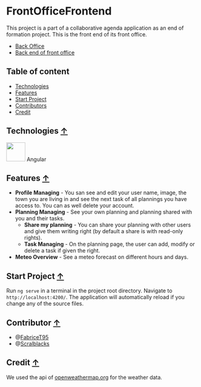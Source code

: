 # FrontOfficeFrontend

  This project is a part of a collaborative agenda application as an end of formation project. This is the front end of its front office.

  * [Back Office](https://github.com/Scralblacks/Back_Office_Fil_Rouge)
  * [Back end of front office](https://github.com/FabriceT95/FrontOffice_Planning)
  
## Table of content

  * [Technologies](#technologies-)
  * [Features](#features-)
  * [Start Project](#start-project-)
  * [Contributors](#contributor-)
  * [Credit](#credit-)

## Technologies [↑](#frontofficefrontend)

  <img width=50px src="https://angular.io/assets/images/logos/angularjs/AngularJS-Shield.svg" atl="angular-icon"> Angular

## Features [↑](#frontofficefrontend)

  * **Profile Managing** - You san see and edit your user name, image, the town you are living in and see the next task of all plannings you have access to. You can as well delete your account.
  * **Planning Managing** - See your own planning and planning shared with you and their tasks.
    * **Share my planning** - You can share your planning with other users and give them writing right (by default a share is with read-only rights).
    * **Task Managing** - On the planning page, the user can add, modify or delete a task if given the right.
  * **Meteo Overview** - See a meteo forecast on different hours and days.

## Start Project [↑](#frontofficefrontend)

  Run `ng serve` in a terminal in the project root directory. Navigate to `http://localhost:4200/`. The application will automatically reload if you change any of the source files.

## Contributor [↑](#frontofficefrontend)

* @[FabriceT95](https://github.com/FabriceT95)
* @[Scralblacks](https://github.com/Scralblacks)

## Credit [↑](#frontofficefrontend)

  We used the api of [openweathermap.org](https://openweathermap.org/) for the weather data.
